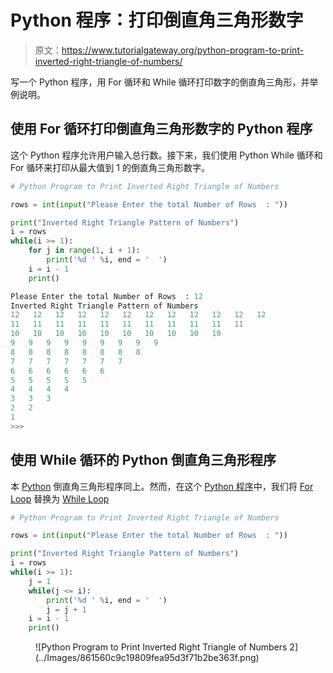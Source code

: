# Python 程序：打印倒直角三角形数字

> 原文：<https://www.tutorialgateway.org/python-program-to-print-inverted-right-triangle-of-numbers/>

写一个 Python 程序，用 For 循环和 While 循环打印数字的倒直角三角形，并举例说明。

## 使用 For 循环打印倒直角三角形数字的 Python 程序

这个 Python 程序允许用户输入总行数。接下来，我们使用 Python While 循环和 For 循环来打印从最大值到 1 的倒直角三角形数字。

```py
# Python Program to Print Inverted Right Triangle of Numbers

rows = int(input("Please Enter the total Number of Rows  : "))

print("Inverted Right Triangle Pattern of Numbers") 
i = rows
while(i >= 1):
    for j in range(1, i + 1):      
        print('%d ' %i, end = '  ')
    i = i - 1
    print()
```

```py
Please Enter the total Number of Rows  : 12
Inverted Right Triangle Pattern of Numbers
12   12   12   12   12   12   12   12   12   12   12   12   
11   11   11   11   11   11   11   11   11   11   11   
10   10   10   10   10   10   10   10   10   10   
9   9   9   9   9   9   9   9   9   
8   8   8   8   8   8   8   8   
7   7   7   7   7   7   7   
6   6   6   6   6   6   
5   5   5   5   5   
4   4   4   4   
3   3   3   
2   2   
1   
>>> 
```

## 使用 While 循环的 Python 倒直角三角形程序

本 [Python](https://www.tutorialgateway.org/python-tutorial/) 倒直角三角形程序同上。然而，在这个 [Python 程序](https://www.tutorialgateway.org/python-programming-examples/)中，我们将 [For Loop](https://www.tutorialgateway.org/python-for-loop/) 替换为 [While Loop](https://www.tutorialgateway.org/python-while-loop/)

```py
# Python Program to Print Inverted Right Triangle of Numbers

rows = int(input("Please Enter the total Number of Rows  : "))

print("Inverted Right Triangle Pattern of Numbers") 
i = rows
while(i >= 1):
    j = 1
    while(j <= i):      
        print('%d ' %i, end = '  ')
        j = j + 1
    i = i - 1
    print()
```

<figure class="wp-block-image">![Python Program to Print Inverted Right Triangle of Numbers 2](../Images/861560c9c19809fea95d3f71b2be363f.png)</figure>